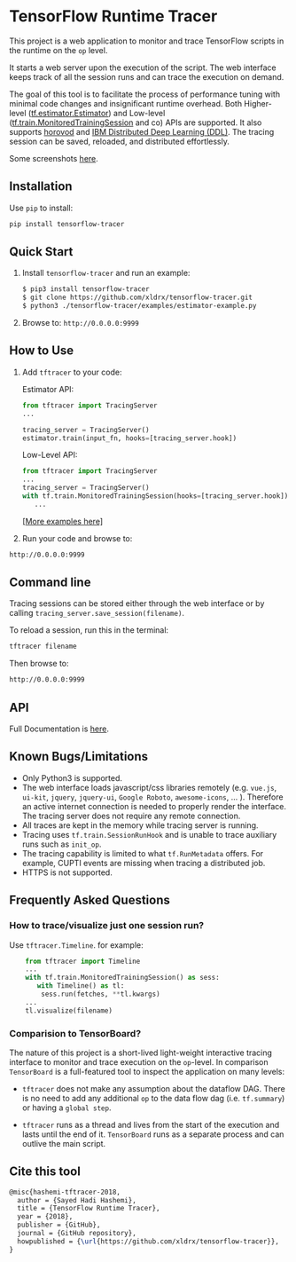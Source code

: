 # TensorFlow Runtime Tracer
This project is a web application to monitor and trace TensorFlow scripts in the runtime on the `op` level.

It starts a web server upon the execution of the script. The web interface keeps track of all the session runs and can trace the execution on demand.

The goal of this tool is to facilitate the process of performance tuning with minimal code changes and insignificant runtime overhead. Both Higher-level ([tf.estimator.Estimator](https://www.tensorflow.org/guide/estimators)) and Low-level ([tf.train.MonitoredTrainingSession](https://www.tensorflow.org/api_docs/python/tf/train/MonitoredTrainingSession) and co) APIs are supported. It also supports [horovod](https://github.com/uber/horovod) and [IBM Distributed Deep Learning (DDL)](https://dataplatform.cloud.ibm.com/docs/content/analyze-data/ml_dlaas_ibm_ddl.html).
The tracing session can be saved, reloaded, and distributed effortlessly.

Some screenshots [here](https://github.com/xldrx/tensorflow-tracer/blob/master/gallery).

## Installation
Use `pip` to install:
```bash
pip install tensorflow-tracer
```

## Quick Start
1. Install `tensorflow-tracer` and run an example:
    ```html
    $ pip3 install tensorflow-tracer
    $ git clone https://github.com/xldrx/tensorflow-tracer.git
    $ python3 ./tensorflow-tracer/examples/estimator-example.py 
    ```
2. Browse to: `http://0.0.0.0:9999` 

## How to Use
1. Add `tftracer` to your code:

    Estimator API:
    ```python
    from tftracer import TracingServer
    ...
    
    tracing_server = TracingServer()
    estimator.train(input_fn, hooks=[tracing_server.hook]) 
    ```
    
    Low-Level API:
    ```python
    from tftracer import TracingServer
    ...
    tracing_server = TracingServer()
    with tf.train.MonitoredTrainingSession(hooks=[tracing_server.hook]):
       ...
    ```
    
    [[More examples here]](https://github.com/xldrx/tensorflow-tracer/blob/master/examples/) 

2. Run your code and browse to:
```html
http://0.0.0.0:9999
``` 

## Command line
Tracing sessions can be stored either through the web interface or by calling `tracing_server.save_session(filename)`.

To reload a session, run this in the terminal:
```bash
tftracer filename
```

Then browse to:
```html
http://0.0.0.0:9999
``` 

## API
Full Documentation is [here](https://tensorflow-tracer.readthedocs.io/en/latest/).

## Known Bugs/Limitations
* Only Python3 is supported.
* The web interface loads javascript/css libraries remotely (e.g. `vue.js`, `ui-kit`, `jquery`, `jquery-ui`, `Google Roboto`, `awesome-icons`, ... ). Therefore an active internet connection is needed to properly render the interface. The tracing server does not require any remote connection. 
* All traces are kept in the memory while tracing server is running.
* Tracing uses `tf.train.SessionRunHook` and is unable to trace auxiliary runs such as `init_op`.
* The tracing capability is limited to what `tf.RunMetadata` offers. For example, CUPTI events are missing when tracing a distributed job.
* HTTPS is not supported. 

## Frequently Asked Questions

### How to trace/visualize just one session run?
Use `tftracer.Timeline`. for example:
```python
    from tftracer import Timeline
    ...
    with tf.train.MonitoredTrainingSession() as sess:
       with Timeline() as tl:
        sess.run(fetches, **tl.kwargs)
    ...
    tl.visualize(filename)
```

### Comparision to TensorBoard?
The nature of this project is a short-lived light-weight interactive tracing interface to monitor and trace execution on the `op`-level. In comparison `TensorBoard` is a full-featured tool to inspect the application on many levels:
* `tftracer` does not make any assumption about the dataflow DAG. There is no need to add any additional `op` to the data flow dag (i.e. `tf.summary`) or having a `global step`. 

* `tftracer` runs as a thread and lives from the start of the execution and lasts until the end of it. `TensorBoard` runs as a separate process and can outlive the main script.  

## Cite this tool
```latex
@misc{hashemi-tftracer-2018,
  author = {Sayed Hadi Hashemi},
  title = {TensorFlow Runtime Tracer},
  year = {2018},
  publisher = {GitHub},
  journal = {GitHub repository},
  howpublished = {\url{https://github.com/xldrx/tensorflow-tracer}},
}